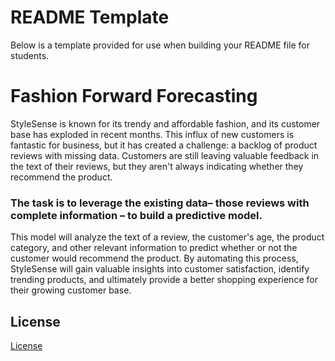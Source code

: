 # README Template

Below is a template provided for use when building your README file for students.

# Fashion Forward Forecasting

StyleSense is known for its trendy and affordable fashion, and its customer base has exploded in recent months. This influx of new customers is fantastic for business, but it has created a challenge: a backlog of product reviews with missing data. Customers are still leaving valuable feedback in the text of their reviews, but they aren't always indicating whether they recommend the product.

### The task is to leverage the existing data– those reviews with complete information – to build a predictive model.

This model will analyze the text of a review, the customer's age, the product category, and other relevant information to predict whether or not the customer would recommend the product. By automating this process, StyleSense will gain valuable insights into customer satisfaction, identify trending products, and ultimately provide a better shopping experience for their growing customer base.

## License

[License](LICENSE.txt)
